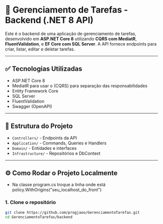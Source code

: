 # 📌 Gerenciamento de Tarefas - Backend (.NET 8 API)

Este é o backend de uma aplicação de gerenciamento de tarefas, desenvolvido em **ASP.NET Core 8** utilizando **CQRS com MediatR**, **FluentValidation**, e **EF Core com SQL Server**. A API fornece endpoints para criar, listar, editar e deletar tarefas.

---

## ✅ Tecnologias Utilizadas

- ASP.NET Core 8
- MediatR para usar o (CQRS) para separação das responsabilidades
- Entity Framework Core
- SQL Server
- FluentValidation
- Swagger (OpenAPI)

---

## 🧱 Estrutura do Projeto

- `Controllers/` - Endpoints da API
- `Application/` - Commands, Queries e Handlers
- `Domain/` - Entidades e interfaces
- `Infrastructure/` - Repositórios e DbContext

---

## ⚙️ Como Rodar o Projeto Localmente
- Na classe program.cs troque a linha onde está policy.WithOrigins("seu_localhost_do_front")


### 1. Clone o repositório

```bash
git clone https://github.com/progjaoo/GerenciamentoTarefas.git
cd GerenciamentoTarefas/backend
